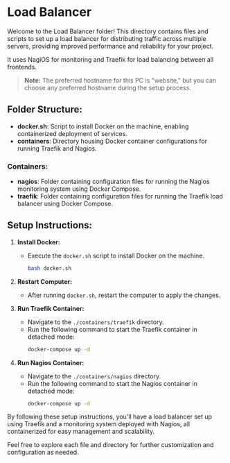 # Load Balancer

Welcome to the Load Balancer folder! This directory contains files and scripts to set up a load balancer for distributing traffic across multiple servers, providing improved performance and reliability for your project. 

It uses NagiOS for monitoring and Traefik for load balancing between all frontends.

> **Note:** The preferred hostname for this PC is "website," but you can choose any preferred hostname during the setup process.

## Folder Structure:

- **docker.sh**: Script to install Docker on the machine, enabling containerized deployment of services.
- **containers**: Directory housing Docker container configurations for running Traefik and Nagios.

### Containers:

- **nagios**: Folder containing configuration files for running the Nagios monitoring system using Docker Compose.
- **traefik**: Folder containing configuration files for running the Traefik load balancer using Docker Compose.

## Setup Instructions:

1. **Install Docker:**
   - Execute the `docker.sh` script to install Docker on the machine.
     ```bash
     bash docker.sh
     ```
2. **Restart Computer:**
   - After running `docker.sh`, restart the computer to apply the changes.

3. **Run Traefik Container:**
   - Navigate to the `./containers/traefik` directory.
   - Run the following command to start the Traefik container in detached mode:
     ```bash
     docker-compose up -d
     ```

4. **Run Nagios Container:**
   - Navigate to the `./containers/nagios` directory.
   - Run the following command to start the Nagios container in detached mode:
     ```bash
     docker-compose up -d
     ```

By following these setup instructions, you'll have a load balancer set up using Traefik and a monitoring system deployed with Nagios, all containerized for easy management and scalability.

Feel free to explore each file and directory for further customization and configuration as needed.

